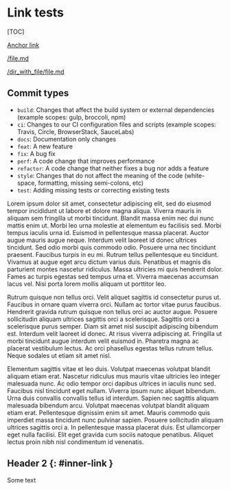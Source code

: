 # Link tests

[TOC]

[Anchor link](#inner-link)

[/file.md](../file.md)

[/dir_with_file/file.md](dir_with_file/file.md)

## Commit types

- `build`: Changes that affect the build system or external dependencies (example scopes: gulp, broccoli, npm)
- `ci`: Changes to our CI configuration files and scripts (example scopes: Travis, Circle, BrowserStack, SauceLabs)
- `docs`: Documentation only changes
- `feat`: A new feature
- `fix`: A bug fix
- `perf`: A code change that improves performance
- `refactor`: A code change that neither fixes a bug nor adds a feature
- `style`: Changes that do not affect the meaning of the code (white-space, formatting, missing semi-colons, etc)
- `test`: Adding missing tests or correcting existing tests

Lorem ipsum dolor sit amet, consectetur adipiscing elit, sed do eiusmod tempor incididunt ut labore et dolore magna aliqua. Viverra mauris in aliquam sem fringilla ut morbi tincidunt. Blandit massa enim nec dui nunc mattis enim ut. Morbi leo urna molestie at elementum eu facilisis sed. Morbi tempus iaculis urna id. Euismod in pellentesque massa placerat. Auctor augue mauris augue neque. Interdum velit laoreet id donec ultrices tincidunt. Sed odio morbi quis commodo odio. Posuere urna nec tincidunt praesent. Faucibus turpis in eu mi. Rutrum tellus pellentesque eu tincidunt. Vivamus at augue eget arcu dictum varius duis. Penatibus et magnis dis parturient montes nascetur ridiculus. Massa ultricies mi quis hendrerit dolor. Fames ac turpis egestas sed tempus urna et. Viverra maecenas accumsan lacus vel. Nisi porta lorem mollis aliquam ut porttitor leo.

Rutrum quisque non tellus orci. Velit aliquet sagittis id consectetur purus ut. Faucibus in ornare quam viverra orci. Nullam ac tortor vitae purus faucibus. Hendrerit gravida rutrum quisque non tellus orci ac auctor augue. Posuere sollicitudin aliquam ultrices sagittis orci a scelerisque. Sagittis orci a scelerisque purus semper. Diam sit amet nisl suscipit adipiscing bibendum est. Interdum velit laoreet id donec. At risus viverra adipiscing at. Fringilla ut morbi tincidunt augue interdum velit euismod in. Pharetra magna ac placerat vestibulum lectus. Ac orci phasellus egestas tellus rutrum tellus. Neque sodales ut etiam sit amet nisl.

Elementum sagittis vitae et leo duis. Volutpat maecenas volutpat blandit aliquam etiam erat. Nascetur ridiculus mus mauris vitae ultricies leo integer malesuada nunc. Ac odio tempor orci dapibus ultrices in iaculis nunc sed. Faucibus nisl tincidunt eget nullam. Viverra ipsum nunc aliquet bibendum. Urna duis convallis convallis tellus id interdum. Sapien nec sagittis aliquam malesuada bibendum arcu. Volutpat maecenas volutpat blandit aliquam etiam erat. Pellentesque dignissim enim sit amet. Mauris commodo quis imperdiet massa tincidunt nunc pulvinar sapien. Posuere sollicitudin aliquam ultrices sagittis orci a. In pellentesque massa placerat duis. Est ullamcorper eget nulla facilisi. Elit eget gravida cum sociis natoque penatibus. Aliquet lectus proin nibh nisl condimentum id venenatis.

## Header 2 {: #inner-link }

Some text